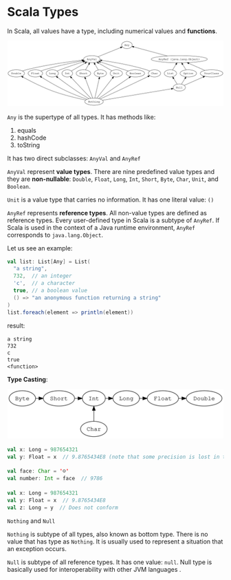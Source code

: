 # Scala Types

In Scala, all values have a type, including numerical values and **functions**.

 ![unified-types-diagram](./2-scala-types/unified-types-diagram.svg)



`Any` is the supertype of all types. It has methods like:

1. equals
2. hashCode
3. toString

It has two direct subclasses: `AnyVal` and `AnyRef`



`AnyVal` represent **value types**. There are nine predefined value types and they are **non-nullable**: `Double`, `Float`, `Long`, `Int`, `Short`, `Byte`, `Char`, `Unit`, and `Boolean`. 

`Unit` is a value type that carries no information. It has one literal value: `()`



`AnyRef` represents **reference types**. All non-value types are defined as reference types. Every user-defined type in Scala is a subtype of `AnyRef`. If Scala is used in the context of a Java runtime environment, `AnyRef` corresponds to `java.lang.Object`.



Let us see an example:

```scala
val list: List[Any] = List(
  "a string",
  732,  // an integer
  'c',  // a character
  true, // a boolean value
  () => "an anonymous function returning a string"
)
list.foreach(element => println(element))
```

result:

```
a string
732
c
true
<function>
```



**Type Casting**:



![type-casting-diagram](./2-scala-types/type-casting-diagram.svg)

```scala
val x: Long = 987654321
val y: Float = x  // 9.8765434E8 (note that some precision is lost in this case)

val face: Char = '☺'
val number: Int = face  // 9786

val x: Long = 987654321
val y: Float = x  // 9.8765434E8
val z: Long = y  // Does not conform
```



`Nothing` and `Null`

`Nothing` is subtype of all types, also known as bottom type. There is no value that has type as `Nothing`. It is usually used to represent a situation that an exception occurs.

`Null` is subtype of all reference types. It has one value:  `null`. Null type is basically used for interoperability with other JVM languages .